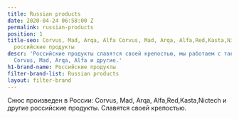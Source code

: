 ```yaml
---
title: Russian products
date: 2020-04-24 06:58:00 Z
permalink: russian-products
position: 1
title-seo: Corvus, Mad, Arqa, Alfa Corvus, Mad, Arqa, Alfa,Red,Kasta,Nictech и другие
  российские продукты
descr: 'Российские продукты славятся своей крепостью, мы работаем с такими брендами:
  Corvus, Mad, Arqa, Alfa и другие.'
h1-brand-name: Российские продукты
filter-brand-list: Russian products
layout: filter-brand
---
```


Снюс произведен в России: Corvus, Mad, Arqa, Alfa,Red,Kasta,Nictech и другие российские продукты. Славятся своей крепостью.